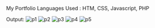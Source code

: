 My Portfolio
Languages Used : HTM, CSS, Javascript, PHP

Output:
![p1](https://github.com/sheezasayyed/My_Portfolio/assets/122882451/49de7f71-1909-4829-b7a4-be239e5bad45)
![p2](https://github.com/sheezasayyed/My_Portfolio/assets/122882451/d572a422-311c-4cf0-bf08-d09e76d23c81)
![p3](https://github.com/sheezasayyed/My_Portfolio/assets/122882451/c9f20923-aa22-40b9-a54b-68d0260ccabf)
![p4](https://github.com/sheezasayyed/My_Portfolio/assets/122882451/7037179e-37d0-4cd1-9332-7af8cb9a695f)
![p5](https://github.com/sheezasayyed/My_Portfolio/assets/122882451/55f95063-7335-49b1-9312-9fff2515fdbd)
